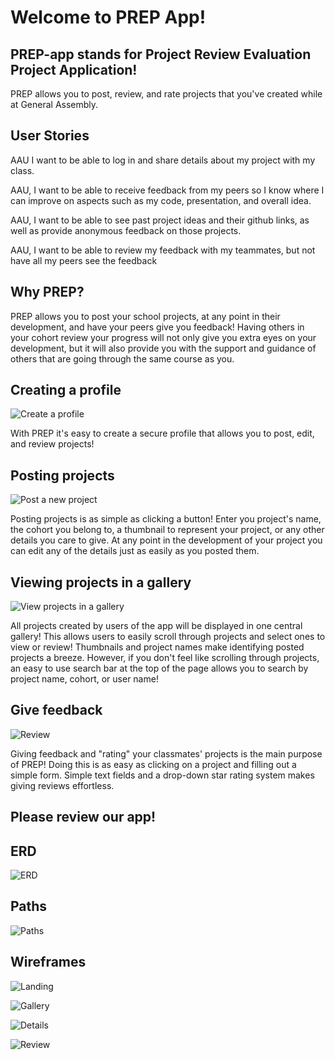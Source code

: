 # Welcome to PREP App!

## PREP-app stands for Project Review Evaluation Project Application!

PREP allows you to post, review, and rate projects that you've created while at General Assembly.

## User Stories
AAU I want to be able to log in and share details about my project with my class.

AAU, I want to be able to receive feedback from my peers so I know where I can improve on aspects such as my code, presentation, and overall idea.

AAU, I want to be able to see past project ideas and their github links, as well as provide anonymous feedback on those projects.

AAU, I want to be able to review my feedback with my teammates, but not have all my peers see the feedback

## Why PREP?

PREP allows you to post your school projects, at any point in their development, and have your peers give you feedback!
Having others in your cohort review your progress will not only give you extra eyes on your development, but it will also provide
you with the support and guidance of others that are going through the same course as you.

## Creating a profile

![Create a profile](https://raw.githubusercontent.com/TanPOTGS/wdi-projects/master/landing.png "Login")

With PREP it's easy to create a secure profile that allows you to post, edit, and review projects!

## Posting projects

![Post a new project](https://raw.githubusercontent.com/TanPOTGS/wdi-projects/master/newProject.png "New Project")

Posting projects is as simple as clicking a button! Enter you project's name, the cohort you belong to, a thumbnail to represent
your project, or any other details you care to give. At any point in the development of your project you can edit any of the details
just as easily as you posted them.

## Viewing projects in a gallery

![View projects in a gallery](https://raw.githubusercontent.com/TanPOTGS/wdi-projects/master/gallery.png "Gallery")

All projects created by users of the app will be displayed in one central gallery! This allows users to easily scroll through
projects and select ones to view or review! Thumbnails and project names make identifying posted projects a breeze. However, if
you don't feel like scrolling through projects, an easy to use search bar at the top of the page allows you to search by project
name, cohort, or user name!

## Give feedback

![Review](https://raw.githubusercontent.com/TanPOTGS/wdi-projects/master/newReview.png "Give Feedback")

Giving feedback and "rating" your classmates' projects is the main purpose of PREP! Doing this is as easy as clicking on a
project and filling out a simple form. Simple text fields and a drop-down star rating system makes giving reviews effortless.

## Please review our app!


## ERD

![ERD](https://trello-attachments.s3.amazonaws.com/5c8abe79cff5af44f21bdec4/1188x708/c8bc1425c1dd505e97d7ac4c84b2c27c/image.png "ERD")

## Paths

![Paths](https://trello-attachments.s3.amazonaws.com/5c8c126339147b8b5c1e1e82/1163x925/8e9b27636292df5c24a44b669a74c98f/image.png "Paths")

## Wireframes

![Landing](https://trello-attachments.s3.amazonaws.com/5c8ae4d3ef25f61fd0837c32/1194x844/fc6b04ea1d8aefa41a7019aeeac9c8fd/Landing_Page.png "Landing")

![Gallery](https://trello-attachments.s3.amazonaws.com/5c8ae4caedc611178733828c/1053x813/a61a2d78f057f69a05f9a80140a89353/Index_Page.png "Gallery")

![Details](https://trello-attachments.s3.amazonaws.com/5c8ae4fd3610060debaa019f/1053x813/d8f31cda88d56ba505f7ea3f4471da42/Details_Page.png "Details")

![Review](https://trello-attachments.s3.amazonaws.com/5c8ae5036a58a22a376910c2/1053x815/046f6b89d655563ad9fa85dd02f2a892/Review_Page.png "Review")
